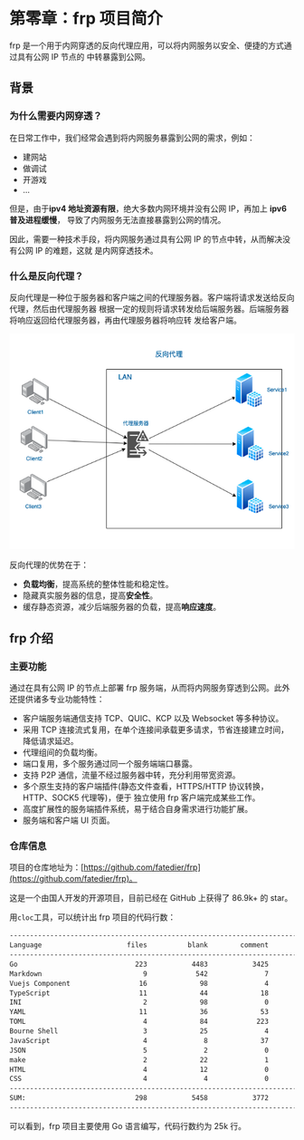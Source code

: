 # 第零章：frp 项目简介

frp 是一个用于内网穿透的反向代理应用，可以将内网服务以安全、便捷的方式通过具有公网 IP 节点的
中转暴露到公网。

## 背景

### 为什么需要内网穿透？

在日常工作中，我们经常会遇到将内网服务暴露到公网的需求，例如：

- 建网站
- 做调试
- 开游戏
- ...

但是，由于**ipv4 地址资源有限**，绝大多数内网环境并没有公网 IP，再加上 **ipv6 普及进程缓慢**，
导致了内网服务无法直接暴露到公网的情况。

因此，需要一种技术手段，将内网服务通过具有公网 IP 的节点中转，从而解决没有公网 IP 的难题，这就
是内网穿透技术。

### 什么是反向代理？

反向代理是一种位于服务器和客户端之间的代理服务器。客户端将请求发送给反向代理，然后由代理服务器
根据一定的规则将请求转发给后端服务器。后端服务器将响应返回给代理服务器，再由代理服务器将响应转
发给客户端。

![reverse_proxy](assets/reverse_proxy.png)

反向代理的优势在于：

- **负载均衡**，提高系统的整体性能和稳定性。
- 隐藏真实服务器的信息，提高**安全性**。
- 缓存静态资源，减少后端服务器的负载，提高**响应速度**。

## frp 介绍

### 主要功能

通过在具有公网 IP 的节点上部署 frp 服务端，从而将内网服务穿透到公网。此外还提供诸多专业功能特性：

- 客户端服务端通信支持 TCP、QUIC、KCP 以及 Websocket 等多种协议。
- 采用 TCP 连接流式复用，在单个连接间承载更多请求，节省连接建立时间，降低请求延迟。
- 代理组间的负载均衡。
- 端口复用，多个服务通过同一个服务端端口暴露。
- 支持 P2P 通信，流量不经过服务器中转，充分利用带宽资源。
- 多个原生支持的客户端插件(静态文件查看，HTTPS/HTTP 协议转换，HTTP、SOCK5 代理等)，便于
  独立使用 frp 客户端完成某些工作。
- 高度扩展性的服务端插件系统，易于结合自身需求进行功能扩展。
- 服务端和客户端 UI 页面。

### 仓库信息

项目的仓库地址为：[https://github.com/fatedier/frp](https://github.com/fatedier/frp)。

这是一个由国人开发的开源项目，目前已经在 GitHub 上获得了 86.9k+ 的 star。

用`cloc`工具，可以统计出 frp 项目的代码行数：

```txt
-------------------------------------------------------------------------------
Language                     files          blank        comment           code
-------------------------------------------------------------------------------
Go                             223           4483           3425          25157
Markdown                         9            542              7           1351
Vuejs Component                 16             98              4           1058
TypeScript                      11             44             18            600
INI                              2             98              0            459
YAML                            11             36             53            395
TOML                             4             84            223            258
Bourne Shell                     3             25              4            142
JavaScript                       4              8             37            141
JSON                             5              2              0            111
make                             2             22              1             61
HTML                             4             12              0             46
CSS                              4              4              0             25
-------------------------------------------------------------------------------
SUM:                           298           5458           3772          29804
-------------------------------------------------------------------------------
```

可以看到，frp 项目主要使用 Go 语言编写，代码行数约为 25k 行。
